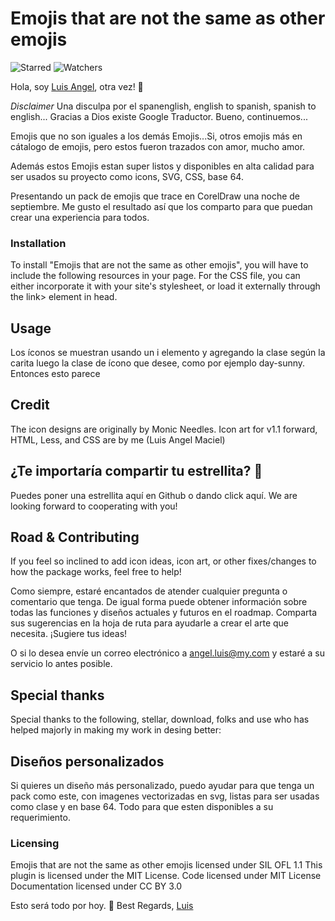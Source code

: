 # Emojis that are not the same as other emojis

<p><!--<img src="https://img.shields.io/github/release/luisangelmaciel/emojis-that-are-not-the-same-as-other-emojis?style=flat" alt="Latest Github release"> <img src="https://img.shields.io/npm/dm/fluidbox.svg" alt="npm downloads">  -->
<img src="https://img.shields.io/github/stars/luisangelmaciel/emojis-that-are-not-the-same-as-other-emojis.svg?style=social&amp;label=Star" alt="Starred">    
<img src="https://img.shields.io/github/watchers/luisangelmaciel/emojis-that-are-not-the-same-as-other-emojis.svg?style=social&amp;label=Watch" alt="Watchers"></p>

Hola, soy [Luis Angel](https://luisangelmaciel.netlify.app/), otra vez! 👋

*Disclaimer* Una disculpa por el spanenglish, english to spanish, spanish to english... Gracias a Dios existe Google Traductor. Bueno, continuemos...

Emojis que no son iguales a los demás Emojis...Si, otros emojis más en cátalogo de emojis, pero estos fueron trazados con amor, mucho amor. 

Además estos Emojis estan super listos y disponibles en alta calidad para ser usados su proyecto como icons, SVG, <!--Less,--> CSS, base 64. 

Presentando un pack de emojis que trace en CorelDraw una noche de septiembre. Me gusto el resultado  así que los comparto para que puedan crear una experiencia para todos. 

### Installation
To install "Emojis that are not the same as other emojis", you will have to include the following resources in your page. For the CSS file, you can either incorporate it with your site's stylesheet, or load it externally through the link> element in head.

## Usage
Los íconos se muestran usando un i elemento y agregando la clase según la carita luego la clase de ícono que desee, como por ejemplo day-sunny. Entonces esto parece <i class="emoji enojado"></i>

## Credit
The icon designs are originally by Monic Needles. Icon art for v1.1 forward, HTML, Less, and CSS are by me (Luis Angel Maciel)

## ¿Te importaría compartir tu estrellita? 💙
Puedes poner una estrellita aquí en Github o dando click aquí. 
We are looking forward to cooperating with you!   

## Road & Contributing
If you feel so inclined to add icon ideas, icon art, or other fixes/changes to how the package works, feel free to help!

Como siempre, estaré encantados de atender cualquier pregunta o comentario que tenga. De igual forma puede obtener información sobre todas las funciones y diseños actuales y futuros en el <span lang="en">roadmap</span>. Comparta sus sugerencias en la hoja de ruta para ayudarle a crear el arte que necesita. ¡Sugiere tus ideas!

O si lo desea envíe un correo electrónico a <a href="mailto:angel.luis@my.com">angel.luis@my.com</a>  y estaré a su servicio lo antes posible.

## Special thanks
Special thanks to the following, stellar, download, folks and use who has helped majorly in making my work in desing better:

## Diseños personalizados
Si quieres un diseño más personalizado, puedo ayudar para que tenga un pack como este, con imagenes vectorizadas en svg, listas para ser usadas como clase y en base 64. Todo para que esten disponibles a su requerimiento. 

### Licensing
Emojis that are not the same as other emojis licensed under SIL OFL 1.1
This plugin is licensed under the MIT License. Code licensed under MIT License
Documentation licensed under CC BY 3.0


Esto será todo por hoy. 🤝
Best Regards, [Luis](https://mr-code-querido-diario.vercel.app/about/)

